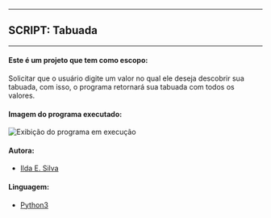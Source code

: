 ---------------------------------------------------------------
## SCRIPT: Tabuada
---------------------------------------------------------------

#### Este é um projeto que tem como escopo:

Solicitar que o usuário digite um valor no qual  ele deseja descobrir sua tabuada, com isso, o programa retornará sua tabuada com todos os valores.

#### Imagem do programa executado:

![Exibição do programa em execução](https://raw.githubusercontent.com/ildaemanoely/Projects-Python/master/Desafio%2009/desafio09.png)

#### Autora:
- [Ilda E. Silva](https://www.linkedin.com/in/ilda-silva-neta/)

#### Linguagem:
- [Python3](https://www.python.org/)
